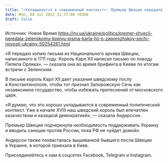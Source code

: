 ```yaml
---
title: "«Укладывается в современный контекст». Премьер Швеции передала Зеленскому копию письма Карла ХII о признании независимости Запорожской Сечи"
date: Mon, 04 Jul 2022 21:37:00 +0300
draft: false
---
```

Источник: Новое Время https://nv.ua/ukraine/politics/premer-shvecii-peredala-zelenskomu-kopiyu-pisma-karla-hii-o-zaporozhskoy-sechi-novosti-ukrainy-50254261.html


«Я передаю копию письма из Национального архива Швеции, написанного в 1711 году. Король Карл ХII написал письмо по поводу Пилипа Орлика», — сказала она во время брифинга в Киеве по итогам встречи с Зеленским.

В письме король Карл ХII дает указания шведскому послу в Константинополе, чтобы тот признал Запорожскую Сечь как независимое государство, чтобы избежать притеснений от московского царя.

«Я думаю, что это хорошо укладывается в современный политический контекст. Уже в начале ХVIII наш шведский король был впечатлен казачеством и казацкой демократией», — сказала Андерссон.

Премьер Швеции подчеркнула необходимость поддерживать Украину и вводить санкции против России, пока РФ не «уйдет домой».

Андерсон также похвасталась вышиванкой бывшего посла Швеции в Украине, в которой приехала в Киев.

Присоединяйтесь к нам в соцсетях Facebook, Telegram и Instagram.
